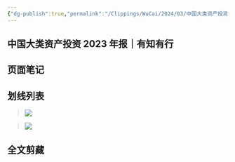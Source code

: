 ```yaml
---
{"dg-publish":true,"permalink":"/Clippings/WuCai/2024/03/中国大类资产投资 2023 年报｜有知有行-20240302/"}
---
```



## 中国大类资产投资 2023 年报｜有知有行 

## 页面笔记


## 划线列表
> ![](https://g1proxy.wimg.site/s65faQrBtziYqQkabvAv4LVoJEAMAhO0ujmVqR3uM6ws=/https://asset.youzhiyouxing.cn/image/2024/02/29/01HQT9VQMN70CCJD5SCJVEFSZ9.png?x-oss-process=image/resize,w_1280,limit_1) 

> ![](https://g1proxy.wimg.site/sEde534Y7kukBtl0SzxmJuOfosar21A7T4Girdva9gyg=/https://asset.youzhiyouxing.cn/image/2024/02/29/01HQT9VQBV1DEZZEC1FCH28HRB.png?x-oss-process=image/resize,w_1280,limit_1) 


## 全文剪藏


